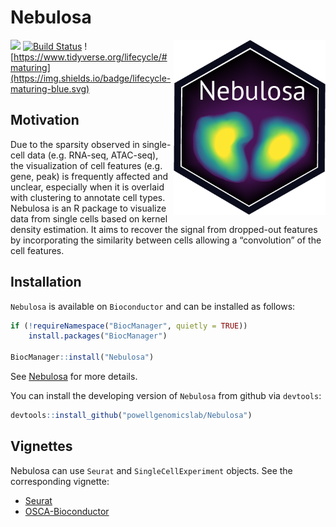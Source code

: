 # Nebulosa

<img src="man/figure/logo.png" align="right" height="280"/>

[![](https://img.shields.io/badge/download-130/total-blue.svg)](https://bioconductor.org/packages/stats/bioc/Nebulosa)
[![Build Status](https://travis-ci.org/powellgenomicslab/Nebulosa.svg?branch=master)](https://travis-ci.org/powellgenomicslab/Nebulosa)
![https://www.tidyverse.org/lifecycle/#maturing](https://img.shields.io/badge/lifecycle-maturing-blue.svg)

## Motivation

Due to the sparsity observed in single-cell data (e.g. RNA-seq, ATAC-seq), the 
visualization of cell features (e.g. gene, peak) is frequently affected and 
unclear, especially when it is overlaid with clustering to annotate cell types. 
Nebulosa is an R package to visualize data from single cells based on kernel 
density estimation. It aims to recover the signal from dropped-out features by 
incorporating the similarity between cells allowing a “convolution” of the cell 
features.

## Installation 

`Nebulosa` is available on `Bioconductor` and can be 
installed as follows:

```R
if (!requireNamespace("BiocManager", quietly = TRUE))
    install.packages("BiocManager")

BiocManager::install("Nebulosa")
```

See [Nebulosa](https://bioconductor.org/packages/devel/bioc/html/Nebulosa.html) 
for more details.

You can install the developing version of `Nebulosa` from github via `devtools`:

```R
devtools::install_github("powellgenomicslab/Nebulosa")
```

## Vignettes

Nebulosa can use `Seurat` and `SingleCellExperiment` objects. See the 
corresponding vignette:

- [Seurat](https://bioconductor.org/packages/devel/bioc/vignettes/Nebulosa/inst/doc/nebulosa_seurat.html)
- [OSCA-Bioconductor](https://bioconductor.org/packages/devel/bioc/vignettes/Nebulosa/inst/doc/introduction.html)
